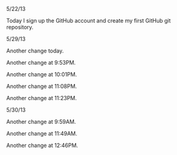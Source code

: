 5/22/13

Today I sign up the GitHub account and create my first GitHub git repository. 

5/29/13

Another change today.

Another change at 9:53PM.

Another change at 10:01PM.

Another change at 11:08PM.

Another change at 11:23PM.

5/30/13

Another change at 9:59AM.

Another change at 11:49AM.

Another change at 12:46PM.
